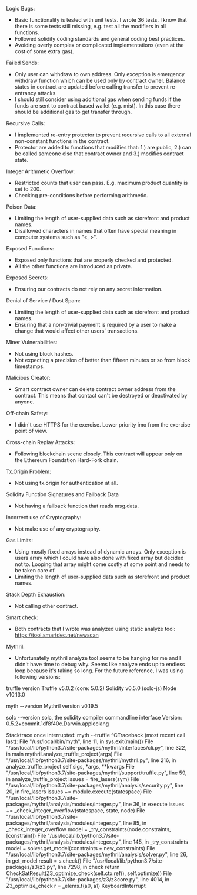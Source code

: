 Logic Bugs:
- Basic functionality is tested with unit tests. I wrote 36 tests.
I know that there is some tests still missing, e.g. test all the 
modifiers in all functions. 
- Followed solidity coding standards and general coding best practices.
- Avoiding overly complex or complicated implementations (even at the
cost of some extra gas).

Failed Sends:
- Only user can withdraw to own address. Only exception is emergency withdraw function which can 
be used only by contract owner. Balance states in contract are updated before calling transfer to prevent 
re-entrancy attacks.
- I should still consider using additional gas when sending funds if the funds are sent to contract based 
wallet (e.g. mist). In this case there should be additional gas to get transfer through.

Recursive Calls:
-  I implemented re-entry protector to prevent recursive calls to all external non-constant functions in 
the contract.
- Protector are added to functions that modifies that: 1.) are public, 2.) can be called someone else
that contract owner and 3.) modifies contract state.

Integer Arithmetic Overflow:
- Restricted counts that user can pass. E.g. maximum product quantity is set to 200.
- Checking pre-conditions before performing arithmetic.

Poison Data:
- Limiting the length of user-supplied data such as storefront and product names.
- Disallowed characters in names that often have special meaning in computer systems such as "<, >".

Exposed Functions:
- Exposed only functions that are properly checked and protected.
- All the other functions are introduced as private.

Exposed Secrets:
- Ensuring our contracts do not rely on any secret information.

Denial of Service / Dust Spam:
- Limiting the length of user-supplied data such as storefront and product names.
- Ensuring that a non-trivial payment is required by a user to make a change that would affect 
other users' transactions.

Miner Vulnerabilities:
- Not using block hashes.
- Not expecting a precision of better than fifteen minutes or so from block timestamps.

Malicious Creator:
- Smart contract owner can delete contract owner address from the contract. This means
that contact can't be destroyed or deactivated by anyone. 

Off-chain Safety:
- I didn't use HTTPS for the exercise. Lower priority imo from the exercise point of view.

Cross-chain Replay Attacks:
- Following blockchain scene closely. This contract will appear only on the Ethereum
Foundation Hard-Fork chain.

Tx.Origin Problem:
- Not using tx.origin for authentication at all.

Solidity Function Signatures and Fallback Data 
- Not having a fallback function that reads msg.data.

Incorrect use of Cryptography:
- Not make use of any cryptography.

Gas Limits:
- Using mostly fixed arrays instead of dynamic arrays. Only exception is users array which
I could have also done with fixed array but decided not to. Looping that array might come 
costly at some point and needs to be taken care of.
- Limiting the length of user-supplied data such as storefront and product names.

Stack Depth Exhaustion:
- Not calling other contract.

Smart check:
- Both contracts that I wrote was analyzed using static analyze
tool: https://tool.smartdec.net/newscan

Mythril:
- Unfortunatelly mythril analyze tool seems to be hanging for me 
and I didn't have time to debug why. Seems like analyze ends up
to endless loop because it's taking so long. For the future
reference, I was using following versions:

truffle version
Truffle v5.0.2 (core: 5.0.2)
Solidity v0.5.0 (solc-js)
Node v10.13.0

myth --version
Mythril version v0.19.5

solc --version
solc, the solidity compiler commandline interface
Version: 0.5.2+commit.1df8f40c.Darwin.appleclang

Stacktrace once interrupted:
 myth --truffle
^CTraceback (most recent call last):
  File "/usr/local/bin/myth", line 11, in <module>
    sys.exit(main())
  File "/usr/local/lib/python3.7/site-packages/mythril/interfaces/cli.py", line 322, in main
    mythril.analyze_truffle_project(args)
  File "/usr/local/lib/python3.7/site-packages/mythril/mythril.py", line 216, in analyze_truffle_project
    self.sigs, *args, **kwargs
  File "/usr/local/lib/python3.7/site-packages/mythril/support/truffle.py", line 59, in analyze_truffle_project
    issues = fire_lasers(sym)
  File "/usr/local/lib/python3.7/site-packages/mythril/analysis/security.py", line 20, in fire_lasers
    issues += module.execute(statespace)
  File "/usr/local/lib/python3.7/site-packages/mythril/analysis/modules/integer.py", line 36, in execute
    issues += _check_integer_overflow(statespace, state, node)
  File "/usr/local/lib/python3.7/site-packages/mythril/analysis/modules/integer.py", line 85, in _check_integer_overflow
    model = _try_constraints(node.constraints, [constraint])
  File "/usr/local/lib/python3.7/site-packages/mythril/analysis/modules/integer.py", line 145, in _try_constraints
    model = solver.get_model(constraints + new_constraints)
  File "/usr/local/lib/python3.7/site-packages/mythril/analysis/solver.py", line 26, in get_model
    result = s.check()
  File "/usr/local/lib/python3.7/site-packages/z3/z3.py", line 7298, in check
    return CheckSatResult(Z3_optimize_check(self.ctx.ref(), self.optimize))
  File "/usr/local/lib/python3.7/site-packages/z3/z3core.py", line 4014, in Z3_optimize_check
    r = _elems.f(a0, a1)
KeyboardInterrupt
